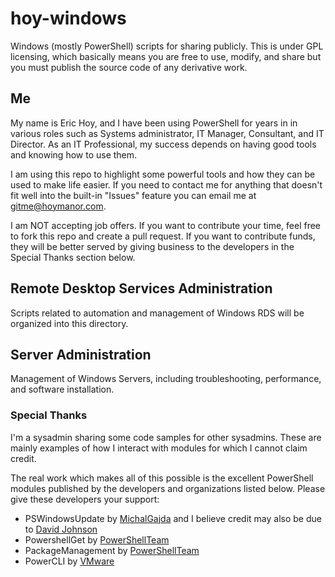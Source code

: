 # hoy-windows
Windows (mostly PowerShell) scripts for sharing publicly.  This is under GPL licensing, which basically means you are free to use, 
modify, and share but you must publish the source code of any derivative work.

## Me
My name is Eric Hoy, and I have been using PowerShell for years in in various roles such as Systems administrator, IT Manager, Consultant, and IT Director.  As an IT Professional, my success depends on having good tools and knowing how to use them.  

I am using this repo to highlight some powerful tools and how they can be used to make life easier.  If you need to contact me for anything that doesn't fit well into the built-in "Issues" feature you can email me at gitme@hoymanor.com.  

I am NOT accepting job offers.  If you want to contribute your time, feel free to fork this repo and create a pull request.  If you want to contribute funds, they will be better served by giving business to the developers in the Special Thanks section below.

## Remote Desktop Services Administration
Scripts related to automation and management of Windows RDS will be organized into this directory.

## Server Administration
Management of Windows Servers, including troubleshooting, performance, and software installation.

### Special Thanks
I'm a sysadmin sharing some code samples for other sysadmins.  These are mainly examples of how I interact with modules for which I cannot claim credit.

The real work which makes all of this possible is the excellent PowerShell modules published by the developers and organizations listed below.  Please give these developers your support:
- PSWindowsUpdate by [MichalGajda](https://www.powershellgallery.com/profiles/MichalGajda) and I believe credit may also be due to [David Johnson](https://github.com/dwj7738)
- PowershellGet by [PowerShellTeam](https://www.powershellgallery.com/profiles/PowerShellTeam)
- PackageManagement by [PowerShellTeam](https://www.powershellgallery.com/profiles/PowerShellTeam)
- PowerCLI by [VMware](https://www.powershellgallery.com/profiles/VMware)
	
  
